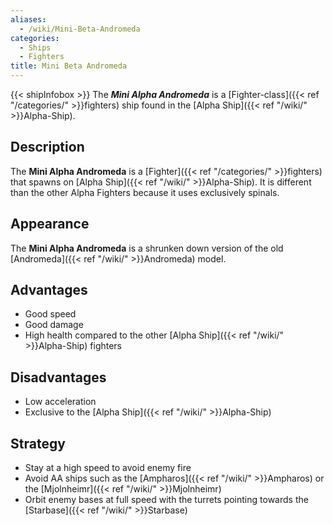 ```yaml
---
aliases:
  - /wiki/Mini-Beta-Andromeda
categories:
  - Ships
  - Fighters
title: Mini Beta Andromeda
---
```


{{< shipInfobox >}} The **_Mini Alpha Andromeda_** is a [Fighter-class]({{< ref "/categories/" >}}fighters) ship found in the [Alpha Ship]({{< ref "/wiki/" >}}Alpha-Ship).

## Description

The **Mini Alpha Andromeda** is a [Fighter]({{< ref "/categories/" >}}fighters) that spawns on [Alpha Ship]({{< ref "/wiki/" >}}Alpha-Ship). It is different than the other Alpha Fighters because it uses exclusively spinals.

## Appearance

The **Mini Alpha Andromeda** is a shrunken down version of the old [Andromeda]({{< ref "/wiki/" >}}Andromeda) model.

## Advantages

- Good speed
- Good damage
- High health compared to the other [Alpha Ship]({{< ref "/wiki/" >}}Alpha-Ship) fighters

## Disadvantages

- Low acceleration
- Exclusive to the [Alpha Ship]({{< ref "/wiki/" >}}Alpha-Ship)

## Strategy

- Stay at a high speed to avoid enemy fire
- Avoid AA ships such as the [Ampharos]({{< ref "/wiki/" >}}Ampharos) or the [Mjolnheimr]({{< ref "/wiki/" >}}Mjolnheimr)
- Orbit enemy bases at full speed with the turrets pointing towards the [Starbase]({{< ref "/wiki/" >}}Starbase)
